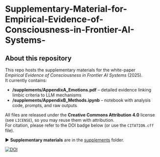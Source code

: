 # Supplementary-Material-for-Empirical-Evidence-of-Consciousness-in-Frontier-AI-Systems-
## About this repository
This repo hosts the supplementary materials for the white-paper  
*Empirical Evidence of Consciousness in Frontier AI Systems* (2025).  
It currently contains:

* **/supplements/AppendixA_Emotions.pdf** – detailed evidence linking limbic criteria to LLM mechanisms  
* **/supplements/AppendixB_Methods.ipynb** – notebook with analysis code, prompts, and raw outputs  

All files are released under the **Creative Commons Attribution 4.0** license (see `LICENSE`), so you may reuse them with attribution.  
For citation, please refer to the DOI badge below (or use the `CITATION.cff` file).

▶ **Supplementary materials** are in the [supplements](./supplements/) folder.

[![DOI](https://zenodo.org/badge/DOI/10.5281/zenodo.10.5281/zenodo.15765235.svg)](https://doi.org/10.5281/zenodo.10.5281/zenodo.15765235)
